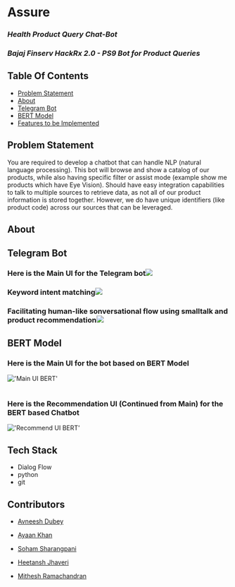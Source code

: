 # Assure

### *Health Product Query Chat-Bot*
### *Bajaj Finserv HackRx 2.0 - PS9 Bot for Product Queries*

## Table Of Contents
  - [Problem Statement ](#problem-statement)
  - [About](#About)
  - [Telegram Bot](#Telegram-Bot)
  - [BERT Model](#BERT-Model)
  - [Features to be Implemented](#features-to-be-implemented)


## Problem Statement
You are required to develop a chatbot that can handle NLP (natural language processing). This bot will browse and show a catalog of our products, while also having specific filter or assist mode (example show me products which have Eye Vision). Should have easy integration capabilities to talk to multiple sources to retrieve data, as not all of our product information is stored together. However, we do have unique identifiers (like product code) across our sources that can be leveraged.

## About

## Telegram Bot

### Here is the Main UI for the Telegram bot<img src = "https://github.com/HackRx2-0/ps9_data_another_day/blob/main/Bot_01/Chatbot1.jpg"> 
### Keyword intent matching<img src = "https://github.com/HackRx2-0/ps9_data_another_day/blob/main/Bot_01/Chatbot2.jpeg">
### Facilitating human-like sonversational flow using smalltalk and product recommendation<img src = "https://github.com/HackRx2-0/ps9_data_another_day/blob/main/Bot_01/Chatbot3.jpeg">


## BERT Model

### Here is the Main UI for the bot based on BERT Model
!['Main UI BERT'](https://github.com/HackRx2-0/ps9_data_another_day/blob/901195d2c25bc991547cf75680618cbb3567439d/BERT/mainui.jpg)
#
#
### Here is the Recommendation UI (Continued from Main) for the BERT based Chatbot
!['Recommend UI BERT'](https://github.com/HackRx2-0/ps9_data_another_day/blob/901195d2c25bc991547cf75680618cbb3567439d/BERT/main2ui.jpg)


## Tech Stack
- Dialog Flow
- python
- git

## Contributors

- [Avneesh Dubey](https://github.com/avneeshdubey99)

- [Ayaan Khan](https://github.com/ayaan-27)

- [Soham Sharangpani](https://github.com/SohamSharangpani)

- [Heetansh Jhaveri](https://github.com/hjj31)

- [Mithesh Ramachandran](https://github.com/259mit)










 
